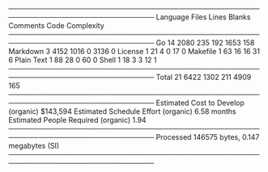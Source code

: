 ───────────────────────────────────────────────────────────────────────────────
Language                 Files     Lines   Blanks  Comments     Code Complexity
───────────────────────────────────────────────────────────────────────────────
Go                          14      2080      235       192     1653        158
Markdown                     3      4152     1016         0     3136          0
License                      1        21        4         0       17          0
Makefile                     1        63       16        16       31          6
Plain Text                   1        88       28         0       60          0
Shell                        1        18        3         3       12          1
───────────────────────────────────────────────────────────────────────────────
Total                       21      6422     1302       211     4909        165
───────────────────────────────────────────────────────────────────────────────
Estimated Cost to Develop (organic) $143,594
Estimated Schedule Effort (organic) 6.58 months
Estimated People Required (organic) 1.94
───────────────────────────────────────────────────────────────────────────────
Processed 146575 bytes, 0.147 megabytes (SI)
───────────────────────────────────────────────────────────────────────────────
